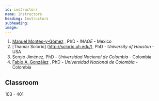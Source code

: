 ```yaml
---
id: instructors
name: Instructors
heading: Instructors
subheading: 
image: 
---
```


1. [Manuel Montes-y-Gómez](http://ccc.inaoep.mx/~mmontesg/) , PhD -
*INAOE* - Mexico
2. [Thamar Solorio] (http://solorio.uh.edu/), PhD - *University of Houston* - USA
3. Sergio Jiménez, PhD - *Universidad Nacional de Colombia* - Colombia
4. [Fabio A. González](http://dis.unal.edu.co/~fgonza/) , PhD  -  *Universidad Nacional de Colombia* - Colombia

<h2>Classroom</h2>
103 - 401
